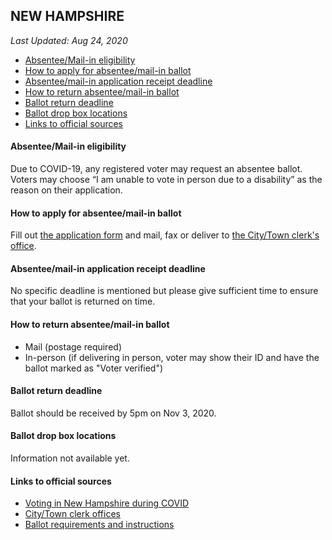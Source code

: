 ## NEW HAMPSHIRE

*Last Updated: Aug 24, 2020*

* [Absentee/Mail-in eligibility](#absenteemail-in-eligibility)
* [How to apply for absentee/mail-in ballot](#how-to-apply-for-absenteemail-in-ballot)
* [Absentee/mail-in application receipt deadline](#absenteemail-in-application-receipt-deadline)
* [How to return absentee/mail-in ballot](#how-to-return-absenteemail-in-ballot)
* [Ballot return deadline](#ballot-return-deadline)
* [Ballot drop box locations](#ballot-drop-box-locations)
* [Links to official sources](#links-to-official-sources)


#### Absentee/Mail-in eligibility
Due to COVID-19, any registered voter may request an absentee ballot. Voters may choose “I am unable to vote in person due to a disability” as the reason on their application.


#### How to apply for absentee/mail-in ballot
Fill out [the application form](https://sos.nh.gov/media/4padcskb/absentee-ballot-app-8-20-covid-fill-in.pdf) and mail, fax or deliver to [the City/Town clerk's office](https://app.sos.nh.gov/Public/ClerkDetails.aspx).


#### Absentee/mail-in application receipt deadline
No specific deadline is mentioned but please give sufficient time to ensure that your ballot is returned on time.


#### How to return absentee/mail-in ballot
* Mail (postage required)
* In-person (if delivering in person, voter may show their ID and have the ballot 
marked as "Voter verified")


#### Ballot return deadline
Ballot should be received by 5pm on Nov 3, 2020.

#### Ballot drop box locations
Information not available yet.

#### Links to official sources
* [Voting in New Hampshire during COVID](https://sos.nh.gov/elections/voters/voting-during-covid-19-state-of-emergency/)
* [City/Town clerk offices](https://app.sos.nh.gov/Public/ClerkDetails.aspx)
* [Ballot requirements and instructions](https://sos.nh.gov/media/eiwnnszz/covid-19-absentee-ballot-instructions.pdf)

